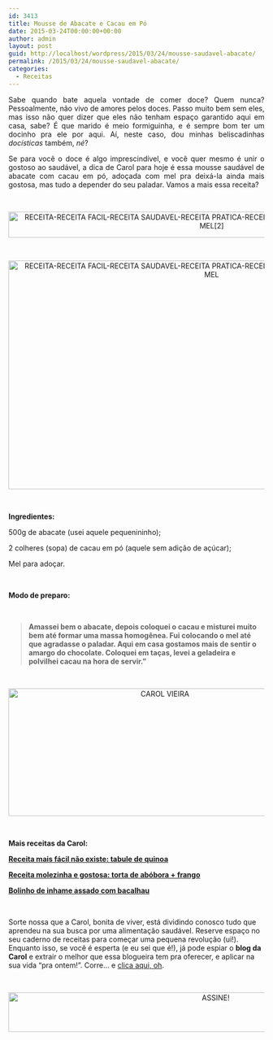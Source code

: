```yaml
---
id: 3413
title: Mousse de Abacate e Cacau em Pó
date: 2015-03-24T00:00:00+00:00
author: admin
layout: post
guid: http://localhost/wordpress/2015/03/24/mousse-saudavel-abacate/
permalink: /2015/03/24/mousse-saudavel-abacate/
categories:
  - Receitas
---
```

<p align="justify">
  Sabe quando bate aquela vontade de comer doce? Quem nunca? Pessoalmente, não vivo de amores pelos doces. Passo muito bem sem eles, mas isso não quer dizer que eles não tenham espaço garantido aqui em casa, sabe? É que marido é meio formiguinha, e é sempre bom ter um docinho pra ele por aqui. Aí, neste caso, dou minhas beliscadinhas <em>docísticas</em> também, <em>né</em>?
</p>

<p align="justify">
  Se para você o doce é algo imprescindível, e você quer mesmo é unir o gostoso ao saudável, a dica de Carol para hoje é essa mousse saudável de abacate com cacau em pó, adoçada com mel pra deixá-la ainda mais gostosa, mas tudo a depender do seu paladar. Vamos a mais essa receita?
</p>

&nbsp;

<p align="center">
  <a href="http://www.trololodemulher.com.br/blog/wp-content/uploads/2015/03/RECEITA-RECEITA-FACIL-RECEITA-SAUDAVEL-RECEITA-PRATICA-RECEITA-SIMPLES-MOUSSE-ABACATE-CACAU-MEL2.jpg"><img class="alignnone size-full wp-image-10875" src="http://www.trololodemulher.com.br/blog/wp-content/uploads/2015/03/RECEITA-RECEITA-FACIL-RECEITA-SAUDAVEL-RECEITA-PRATICA-RECEITA-SIMPLES-MOUSSE-ABACATE-CACAU-MEL2.jpg" alt="RECEITA-RECEITA FACIL-RECEITA SAUDAVEL-RECEITA PRATICA-RECEITA SIMPLES-MOUSSE-ABACATE-CACAU-MEL[2]" width="800" height="51" /></a>
</p>

&nbsp;

<p align="center">
  <a href="http://www.trololodemulher.com.br/blog/wp-content/uploads/2015/03/RECEITA-RECEITA-FACIL-RECEITA-SAUDAVEL-RECEITA-PRATICA-RECEITA-SIMPLES-MOUSSE-ABACATE-CACAU-MEL.jpg"><img class="alignnone size-full wp-image-10874" src="http://www.trololodemulher.com.br/blog/wp-content/uploads/2015/03/RECEITA-RECEITA-FACIL-RECEITA-SAUDAVEL-RECEITA-PRATICA-RECEITA-SIMPLES-MOUSSE-ABACATE-CACAU-MEL.jpg" alt="RECEITA-RECEITA FACIL-RECEITA SAUDAVEL-RECEITA PRATICA-RECEITA SIMPLES-MOUSSE-ABACATE-CACAU-MEL" width="800" height="450" /></a>
</p>

&nbsp;

**Ingredientes:**

500g de abacate (usei aquele pequenininho);

2 colheres (sopa) de cacau em pó (aquele sem adição de açúcar);

Mel para adoçar.

&nbsp;

**Modo de preparo:**

&nbsp;

> **Amassei bem o abacate, depois coloquei o cacau e misturei muito bem até formar uma massa homogênea. Fui colocando o mel até que agradasse o paladar. Aqui em casa gostamos mais de sentir o amargo do chocolate. Coloquei em taças, levei a geladeira e polvilhei cacau na hora de servir.”**

&nbsp;

<p align="center">
  <a href="http://www.trololodemulher.com.br/blog/wp-content/uploads/2014/07/CAROL-VIEIRA.png"><img class="alignnone size-full wp-image-10204" src="http://www.trololodemulher.com.br/blog/wp-content/uploads/2014/07/CAROL-VIEIRA.png" alt="CAROL VIEIRA" width="600" height="251" /></a>
</p>

&nbsp;

**Mais receitas da Carol:**

<a href="http://www.trololodemulher.com.br/2015/03/10/tabule-de-quinoa/" target="_blank"><strong>Receita mais fácil não existe: tabule de quinoa</strong></a>

<a href="http://www.trololodemulher.com.br/2014/11/05/receita-torta-abobora-frango/" target="_blank"><strong>Receita molezinha e gostosa: torta de abóbora + frango</strong></a>

<a href="http://www.trololodemulher.com.br/2014/11/19/inhame-assado-bacalhau/" target="_blank"><strong>Bolinho de inhame assado com bacalhau</strong></a>

&nbsp;

Sorte nossa que a Carol, bonita de viver, está dividindo conosco tudo que aprendeu na sua busca por uma alimentação saudável. Reserve espaço no seu caderno de receitas para começar uma pequena revolução (ui!). Enquanto isso, se você é esperta (e eu sei que é!), já pode espiar o **blog da Carol** e extrair o melhor que essa blogueira tem pra oferecer, e aplicar na sua vida “pra ontem!”. Corre… e <a href="http://mundocarolvieira.blogspot.com.br/" target="_blank">clica aqui, oh</a>.

&nbsp;

<p align="center">
  <a href="http://feedburner.google.com/fb/a/mailverify?uri=blogbichafemea&loc=pt_BR" target="_blank"><img class="alignnone size-full wp-image-10439" src="http://www.trololodemulher.com.br/blog/wp-content/uploads/2014/09/ASSINE.png" alt="ASSINE!" width="800" height="78" /></a>
</p>

&nbsp;

&nbsp;